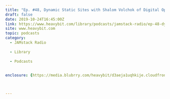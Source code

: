 ```yaml
---
title: "Ep. #48, Dynamic Static Sites with Shalom Volchok of Digital Optimization Group"
draft: false
date: 2019-10-24T16:45:00Z
link: https://www.heavybit.com/library/podcasts/jamstack-radio/ep-48-dynamic-static-sites-with-shalom-volchok-of-digital-optimization-group/?utm_medium=RSS&utm_source=hune
site: www.heavybit.com
topic: podcasts
category:
  - JAMstack Radio
  
  - Library
  
  - Podcasts
  
  
enclosure: {https://media.blubrry.com/heavybit/d3aeja1uqhkije.cloudfront.net/podcasts/jamstack-radio/20190924-jamstack-radio-048.mp3 24363027 audio/mpeg}

 

---
```

